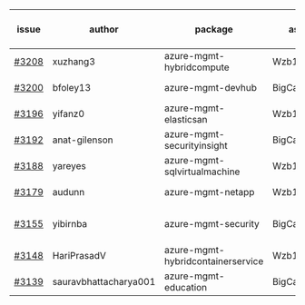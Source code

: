 | issue | author | package | assignee | bot advice | created date of issue | target release date | date from target |
| ------ | ------ | ------ | ------ | ------ | ------ | ------ | :-----: |
| [#3208](https://github.com/Azure/sdk-release-request/issues/3208) | xuzhang3 | azure-mgmt-hybridcompute | Wzb123456789 | Hold on | 09-21 | 10-05 |  |
| [#3200](https://github.com/Azure/sdk-release-request/issues/3200) | bfoley13 | azure-mgmt-devhub | BigCat20196 | new issue. | 09-19 | 10-03 |  |
| [#3196](https://github.com/Azure/sdk-release-request/issues/3196) | yifanz0 | azure-mgmt-elasticsan | Wzb123456789 |  | 09-19 | 10-12 |  |
| [#3192](https://github.com/Azure/sdk-release-request/issues/3192) | anat-gilenson | azure-mgmt-securityinsight | BigCat20196 |  | 09-18 | 10-03 |  |
| [#3188](https://github.com/Azure/sdk-release-request/issues/3188) | yareyes | azure-mgmt-sqlvirtualmachine | Wzb123456789 | new comment. | 09-16 | 09-23 |  |
| [#3179](https://github.com/Azure/sdk-release-request/issues/3179) | audunn | azure-mgmt-netapp | Wzb123456789 | new comment. | 09-15 | 09-22 |  |
| [#3155](https://github.com/Azure/sdk-release-request/issues/3155) | yibirnba | azure-mgmt-security | BigCat20196 | close to release date.  | 09-11 | 09-26 | 0 |
| [#3148](https://github.com/Azure/sdk-release-request/issues/3148) | HariPrasadV | azure-mgmt-hybridcontainerservice | Wzb123456789 |  | 09-07 | 10-11 |  |
| [#3139](https://github.com/Azure/sdk-release-request/issues/3139) | sauravbhattacharya001 | azure-mgmt-education | BigCat20196 |  | 09-02 | 10-17 |  |
